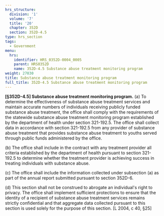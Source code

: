 ```yaml
---
hrs_structure:
  division: '1'
  volume: '7'
  title: '20'
  chapter: 352D
  section: 352D-4.5
type: hrs_section
tags:
  - Government
menu:
  hrs:
    identifier: HRS_0352D-0004_0005
    parent: HRS0352D
    name: 352D-4.5 Substance abuse treatment monitoring program
weight: 27030
title: Substance abuse treatment monitoring program
full_title: 352D-4.5 Substance abuse treatment monitoring program
---
```

**[§352D-4.5] Substance abuse treatment monitoring program.** (a) To determine the effectiveness of substance abuse treatment services and maintain accurate numbers of individuals receiving publicly funded substance abuse treatment, the office shall comply with the requirements of the statewide substance abuse treatment monitoring program established by the department of health under section 321-192.5\. The office shall collect data in accordance with section 321-192.5 from any provider of substance abuse treatment that provides substance abuse treatment to youths served through public funds administered by the office.

(b) The office shall include in the contract with any treatment provider all criteria established by the department of health pursuant to section 321-192.5 to determine whether the treatment provider is achieving success in treating individuals with substance abuse.

(c) The office shall include the information collected under subsection (a) as part of the annual report submitted pursuant to section 352D-6.

(d) This section shall not be construed to abrogate an individual's right to privacy. The office shall implement sufficient protections to ensure that the identity of a recipient of substance abuse treatment services remains strictly confidential and that aggregate data collected pursuant to this section is used solely for the purpose of this section. [L 2004, c 40, §25]